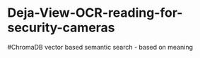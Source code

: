 # Deja-View-OCR-reading-for-security-cameras

#ChromaDB vector based semantic search - based on meaning